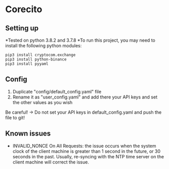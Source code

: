 # Corecito

## Setting up

*Tested on python 3.8.2 and 3.7.8 
*To run this project, you may need to install the following python modules:

```
pip3 install cryptocom.exchange
pip3 install python-binance
pip3 install pyyaml
```

## Config

1. Duplicate "config/default_config.yaml" file
2. Rename it as "user_config.yaml" and add there your API keys and set the other values as you wish

Be careful! -> Do not set your API keys in default_config.yaml and push the file to git!

## Known issues

* INVALID_NONCE On All Requests: the issue occurs when the system clock of the client machine is greater than 1 second in the future, or 30 seconds in the past. Usually, re-syncing with the NTP time server on the client machine will correct the issue.
